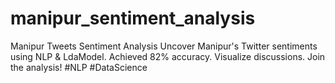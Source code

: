 # manipur_sentiment_analysis
Manipur Tweets Sentiment Analysis Uncover Manipur's Twitter sentiments using NLP &amp; LdaModel. Achieved 82% accuracy. Visualize discussions. Join the analysis! #NLP #DataScience
